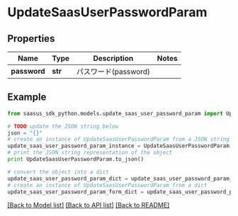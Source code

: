 # UpdateSaasUserPasswordParam


## Properties
Name | Type | Description | Notes
------------ | ------------- | ------------- | -------------
**password** | **str** | パスワード(password) | 

## Example

```python
from saasus_sdk_python.models.update_saas_user_password_param import UpdateSaasUserPasswordParam

# TODO update the JSON string below
json = "{}"
# create an instance of UpdateSaasUserPasswordParam from a JSON string
update_saas_user_password_param_instance = UpdateSaasUserPasswordParam.from_json(json)
# print the JSON string representation of the object
print UpdateSaasUserPasswordParam.to_json()

# convert the object into a dict
update_saas_user_password_param_dict = update_saas_user_password_param_instance.to_dict()
# create an instance of UpdateSaasUserPasswordParam from a dict
update_saas_user_password_param_form_dict = update_saas_user_password_param.from_dict(update_saas_user_password_param_dict)
```
[[Back to Model list]](../README.md#documentation-for-models) [[Back to API list]](../README.md#documentation-for-api-endpoints) [[Back to README]](../README.md)


